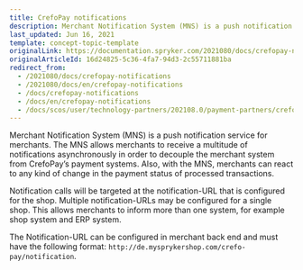 ```yaml
---
title: CrefoPay notifications
description: Merchant Notification System (MNS) is a push notification service for merchants that CrefoPay module uses.
last_updated: Jun 16, 2021
template: concept-topic-template
originalLink: https://documentation.spryker.com/2021080/docs/crefopay-notifications
originalArticleId: 16d24825-5c36-4fa7-94d3-2c55711881ba
redirect_from:
  - /2021080/docs/crefopay-notifications
  - /2021080/docs/en/crefopay-notifications
  - /docs/crefopay-notifications
  - /docs/en/crefopay-notifications
  - /docs/scos/user/technology-partners/202108.0/payment-partners/crefopay/crefopay-technical-details-and-howtos/crefopay-notifications.html
---
```


Merchant Notification System (MNS) is a push notification service for merchants. The MNS allows merchants to receive a multitude of notifications asynchronously in order to decouple the merchant system from CrefoPay’s payment systems. Also, with the MNS, merchants can react to any kind of change in the payment status of processed transactions.

Notification calls will be targeted at the notification-URL that is configured for the shop. Multiple notification-URLs may be configured for a single shop. This allows merchants to inform more than one system, for example shop system and ERP system.

The Notification-URL can be configured in merchant back end and must have the following format: `http://de.mysprykershop.com/crefo-pay/notification`.
